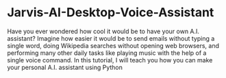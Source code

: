 # Jarvis-AI-Desktop-Voice-Assistant

Have you ever wondered how cool it would be to have your own  A.I. assistant? 
Imagine how easier it would be to send emails without typing a single word,
doing Wikipedia searches without opening web browsers, and performing many other
daily tasks like playing music with the help of a single voice command. In this
tutorial, I will teach you how you can make your personal A.I. assistant using Python
